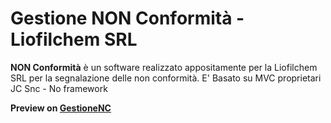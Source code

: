 # Gestione NON Conformità - Liofilchem SRL
**NON Conformità** è un software realizzato appositamente per la Liofilchem SRL per la segnalazione delle non conformità. E' Basato su MVC proprietari JC Snc - No framework

**Preview on [GestioneNC](http://liojls01.ad.liofilchem.net/nc/pages/login/login.php)**